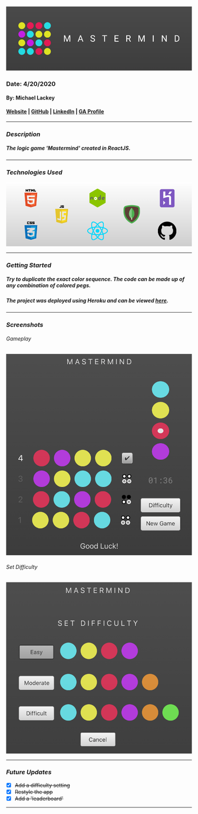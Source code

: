 ![Banner](public/images/banner.png)

### Date: 4/20/2020

#### By: Michael Lackey
#### [Website](https://michaellackey.com/) | [GitHub](https://github.com/mlackey9601) | [LinkedIn](https://www.linkedin.com/in/michaelglackey/) | [GA Profile](https://profiles.generalassemb.ly/michaellackey)
***

### ***Description***

##### The logic game 'Mastermind' created in ReactJS.
***

### ***Technologies Used***
![Technologies Used](public/images/tech-banner.png)
***

### ***Getting Started***

##### Try to duplicate the exact color sequence. The code can be made up of any combination of colored pegs.
##### The project was deployed using Heroku and can be viewed [here](https://mastermind-atx.herokuapp.com/).
***

### ***Screenshots***

###### Gameplay
![Gameplay](public/images/gameplay.png)

###### Set Difficulty
![Set Difficulty](public/images/difficulty.png)
***

### ***Future Updates***

- [x] ~~Add a difficulty setting~~
- [x] ~~Restyle the app~~
- [x] ~~Add a 'leaderboard'~~
***
